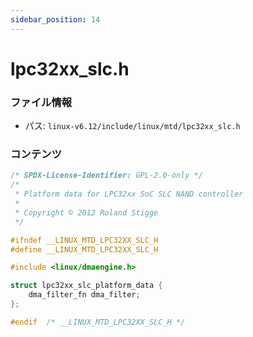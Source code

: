 ```yaml
---
sidebar_position: 14
---
```

# lpc32xx_slc.h

### ファイル情報

- パス: `linux-v6.12/include/linux/mtd/lpc32xx_slc.h`

### コンテンツ

```h
/* SPDX-License-Identifier: GPL-2.0-only */
/*
 * Platform data for LPC32xx SoC SLC NAND controller
 *
 * Copyright © 2012 Roland Stigge
 */

#ifndef __LINUX_MTD_LPC32XX_SLC_H
#define __LINUX_MTD_LPC32XX_SLC_H

#include <linux/dmaengine.h>

struct lpc32xx_slc_platform_data {
	dma_filter_fn dma_filter;
};

#endif  /* __LINUX_MTD_LPC32XX_SLC_H */

```
